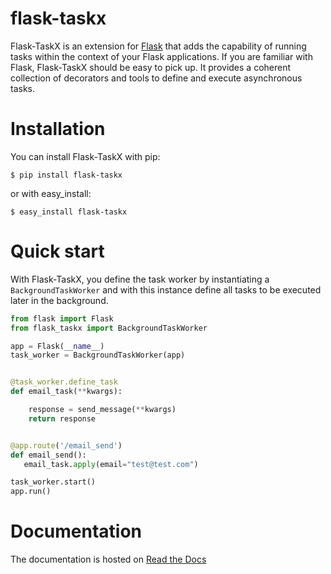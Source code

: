# flask-taskx
Flask-TaskX is an extension for [Flask](https://flask.palletsprojects.com/) that adds the capability of running tasks within the context of your Flask applications. If you are familiar with Flask, Flask-TaskX should be easy to pick up. It provides a coherent collection of decorators and tools to define and execute asynchronous tasks.

# Installation

You can install Flask-TaskX with pip:

```
$ pip install flask-taskx
```

or with easy_install:

```
$ easy_install flask-taskx
```

# Quick start

With Flask-TaskX, you define the task worker by instantiating a `BackgroundTaskWorker` and with this instance define all tasks to be executed later in the background.

```python
from flask import Flask
from flask_taskx import BackgroundTaskWorker

app = Flask(__name__)
task_worker = BackgroundTaskWorker(app)


@task_worker.define_task
def email_task(**kwargs):

    response = send_message(**kwargs)
    return response


@app.route('/email_send')
def email_send():
   email_task.apply(email="test@test.com")

task_worker.start()
app.run()
```

# Documentation

The documentation is hosted on [Read the Docs](http://flask-taskx.readthedocs.io/en/latest/)